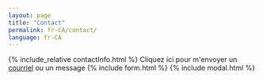 ```yaml
---
layout: page
title: "Contact"
permalink: fr-CA/contact/
language: fr-CA
---
```

{% include_relative contactInfo.html %}
Cliquez ici pour m'envoyer un [courriel](mailto:{{site.email}}) ou un message
{% include form.html %}
{% include modal.html %}
